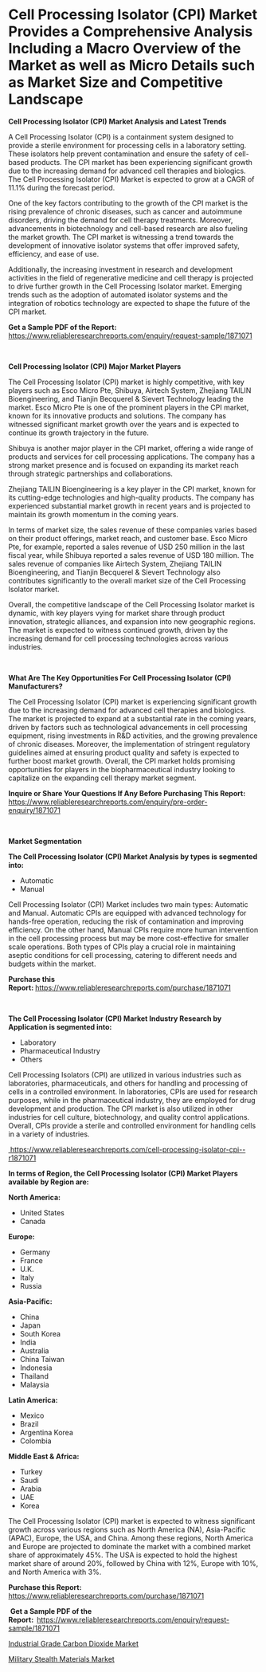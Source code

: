 <p><h1>Cell Processing Isolator (CPI) Market Provides a Comprehensive Analysis Including a Macro Overview of the Market as well as Micro Details such as Market Size and Competitive Landscape</h1></p><p><strong>Cell Processing Isolator (CPI) Market Analysis and Latest Trends</strong></p>
<p><p>A Cell Processing Isolator (CPI) is a containment system designed to provide a sterile environment for processing cells in a laboratory setting. These isolators help prevent contamination and ensure the safety of cell-based products. The CPI market has been experiencing significant growth due to the increasing demand for advanced cell therapies and biologics. The Cell Processing Isolator (CPI) Market is expected to grow at a CAGR of 11.1% during the forecast period.</p><p>One of the key factors contributing to the growth of the CPI market is the rising prevalence of chronic diseases, such as cancer and autoimmune disorders, driving the demand for cell therapy treatments. Moreover, advancements in biotechnology and cell-based research are also fueling the market growth. The CPI market is witnessing a trend towards the development of innovative isolator systems that offer improved safety, efficiency, and ease of use.</p><p>Additionally, the increasing investment in research and development activities in the field of regenerative medicine and cell therapy is projected to drive further growth in the Cell Processing Isolator market. Emerging trends such as the adoption of automated isolator systems and the integration of robotics technology are expected to shape the future of the CPI market.</p></p>
<p><strong>Get a Sample PDF of the Report:&nbsp;</strong> <a href="https://www.reliableresearchreports.com/enquiry/request-sample/1871071">https://www.reliableresearchreports.com/enquiry/request-sample/1871071</a></p>
<p>&nbsp;</p>
<p><strong>Cell Processing Isolator (CPI) Major Market Players</strong></p>
<p><p>The Cell Processing Isolator (CPI) market is highly competitive, with key players such as Esco Micro Pte, Shibuya, Airtech System, Zhejiang TAILIN Bioengineering, and Tianjin Becquerel & Sievert Technology leading the market. Esco Micro Pte is one of the prominent players in the CPI market, known for its innovative products and solutions. The company has witnessed significant market growth over the years and is expected to continue its growth trajectory in the future.</p><p>Shibuya is another major player in the CPI market, offering a wide range of products and services for cell processing applications. The company has a strong market presence and is focused on expanding its market reach through strategic partnerships and collaborations.</p><p>Zhejiang TAILIN Bioengineering is a key player in the CPI market, known for its cutting-edge technologies and high-quality products. The company has experienced substantial market growth in recent years and is projected to maintain its growth momentum in the coming years.</p><p>In terms of market size, the sales revenue of these companies varies based on their product offerings, market reach, and customer base. Esco Micro Pte, for example, reported a sales revenue of USD 250 million in the last fiscal year, while Shibuya reported a sales revenue of USD 180 million. The sales revenue of companies like Airtech System, Zhejiang TAILIN Bioengineering, and Tianjin Becquerel & Sievert Technology also contributes significantly to the overall market size of the Cell Processing Isolator market.</p><p>Overall, the competitive landscape of the Cell Processing Isolator market is dynamic, with key players vying for market share through product innovation, strategic alliances, and expansion into new geographic regions. The market is expected to witness continued growth, driven by the increasing demand for cell processing technologies across various industries.</p></p>
<p>&nbsp;</p>
<p><strong>What Are The Key Opportunities For Cell Processing Isolator (CPI) Manufacturers?</strong></p>
<p><p>The Cell Processing Isolator (CPI) market is experiencing significant growth due to the increasing demand for advanced cell therapies and biologics. The market is projected to expand at a substantial rate in the coming years, driven by factors such as technological advancements in cell processing equipment, rising investments in R&D activities, and the growing prevalence of chronic diseases. Moreover, the implementation of stringent regulatory guidelines aimed at ensuring product quality and safety is expected to further boost market growth. Overall, the CPI market holds promising opportunities for players in the biopharmaceutical industry looking to capitalize on the expanding cell therapy market segment.</p></p>
<p><strong>Inquire or Share Your Questions If Any Before Purchasing This Report:</strong> <a href="https://www.reliableresearchreports.com/enquiry/pre-order-enquiry/1871071">https://www.reliableresearchreports.com/enquiry/pre-order-enquiry/1871071</a></p>
<p>&nbsp;</p>
<p><strong>Market Segmentation</strong></p>
<p><strong>The Cell Processing Isolator (CPI) Market Analysis by types is segmented into:</strong></p>
<p><ul><li>Automatic</li><li>Manual</li></ul></p>
<p><p>Cell Processing Isolator (CPI) Market includes two main types: Automatic and Manual. Automatic CPIs are equipped with advanced technology for hands-free operation, reducing the risk of contamination and improving efficiency. On the other hand, Manual CPIs require more human intervention in the cell processing process but may be more cost-effective for smaller scale operations. Both types of CPIs play a crucial role in maintaining aseptic conditions for cell processing, catering to different needs and budgets within the market.</p></p>
<p><strong>Purchase this Report:&nbsp;</strong><a href="https://www.reliableresearchreports.com/purchase/1871071">https://www.reliableresearchreports.com/purchase/1871071</a></p>
<p>&nbsp;</p>
<p><strong>The Cell Processing Isolator (CPI) Market Industry Research by Application is segmented into:</strong></p>
<p><ul><li>Laboratory</li><li>Pharmaceutical Industry</li><li>Others</li></ul></p>
<p><p>Cell Processing Isolators (CPI) are utilized in various industries such as laboratories, pharmaceuticals, and others for handling and processing of cells in a controlled environment. In laboratories, CPIs are used for research purposes, while in the pharmaceutical industry, they are employed for drug development and production. The CPI market is also utilized in other industries for cell culture, biotechnology, and quality control applications. Overall, CPIs provide a sterile and controlled environment for handling cells in a variety of industries.</p></p>
<p><a href="https://www.reliableresearchreports.com/cell-processing-isolator-cpi--r1871071">&nbsp;https://www.reliableresearchreports.com/cell-processing-isolator-cpi--r1871071</a></p>
<p><strong>In terms of Region, the Cell Processing Isolator (CPI) Market Players available by Region are:</strong></p>
<p>
    <p> <strong> North America: </strong>
        <ul>
            <li>United States</li>
            <li>Canada</li>
        </ul>
        </p> 
    <p> <strong> Europe: </strong>
        <ul>
            <li>Germany</li>
            <li>France</li>
            <li>U.K.</li>
            <li>Italy</li>
            <li>Russia</li>
        </ul>
        </p> 
    <p> <strong> Asia-Pacific: </strong>
        <ul>
            <li>China</li>
            <li>Japan</li>
            <li>South Korea</li>
            <li>India</li>
            <li>Australia</li>
            <li>China Taiwan</li>
            <li>Indonesia</li>
            <li>Thailand</li>
            <li>Malaysia</li>
        </ul>
        </p> 
    <p> <strong> Latin America: </strong>
        <ul>
            <li>Mexico</li>
            <li>Brazil</li>
            <li>Argentina Korea</li>
            <li>Colombia</li>
        </ul>
        </p> 
    <p> <strong> Middle East & Africa: </strong>
        <ul>
            <li>Turkey</li>
            <li>Saudi</li>
            <li>Arabia</li>
            <li>UAE</li>
            <li>Korea</li>
        </ul>
    </p>
    </p>
<p><p>The Cell Processing Isolator (CPI) market is expected to witness significant growth across various regions such as North America (NA), Asia-Pacific (APAC), Europe, the USA, and China. Among these regions, North America and Europe are projected to dominate the market with a combined market share of approximately 45%. The USA is expected to hold the highest market share of around 20%, followed by China with 12%, Europe with 10%, and North America with 3%.</p></p>
<p><strong>Purchase this Report: </strong><a href="https://www.reliableresearchreports.com/purchase/1871071">https://www.reliableresearchreports.com/purchase/1871071</a></p>
<p>&nbsp;<strong>Get a Sample PDF of the Report:&nbsp;&nbsp;</strong><a href="https://www.reliableresearchreports.com/enquiry/request-sample/1871071">https://www.reliableresearchreports.com/enquiry/request-sample/1871071</a></p>
<p><strong></strong></p>
<p><p><a href="https://issuu.com/reportprime-2/docs/industrial-grade-carbon-dioxide-market-size-2030.p">Industrial Grade Carbon Dioxide Market</a></p><p><a href="https://invited-way-688.notion.site/Military-Stealth-Materials-Market-Comprehensive-Assessment-by-Type-Application-and-Geography-a8bbd12241514c4d82425c873684f69b">Military Stealth Materials Market</a></p></p>